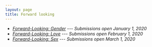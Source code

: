 ```yaml
---
layout: page
title: Forward looking
---
```


* [*Forward-Looking: Gender*](forward-looking/gender) --- *Submissions open January 1, 2020*
* [*Forward-Looking: Love*](forward-looking/love) --- *Submissions open February 1, 2020*
* [*Forward-Looking: Sex*](forward-looking/sex) --- *Submissions open March 1, 2020*

<!--
<div class="announcement">No anthologies are currently active.</div>
-->
